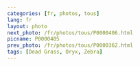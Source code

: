 ```yaml
---
categories: [fr, photos, tous]
lang: fr
layout: photo
next_photo: /fr/photos/tous/P0000406.html
picname: P0000405
prev_photo: /fr/photos/tous/P0000362.html
tags: [Dead Grass, Oryx, Zebra]
---
```

